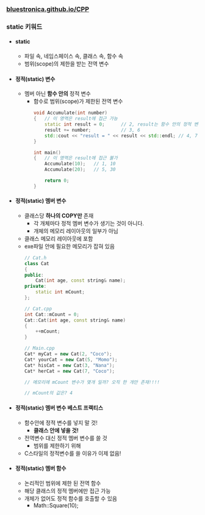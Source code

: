 ### [bluestronica.github.io/CPP](https://bluestronica.github.io/CPP)

### static 키워드
- #### static
    - 파일 속, 네임스페이스 속, 클래스 속, 함수 속
    - 범위(scope)의 제한을 받는 전역 변수

- #### 정적(static) 변수
    - 멤버 아닌 **함수 안의** 정적 변수
        - 함수로 범위(scope)가 제한된 전역 변수
            ```c++
            void Accumulate(int number)
            {   // 이 영역은 result에 접근 가능
                static int result = 0;      // 2, result는 함수 안의 정적 변수
                result += number;           // 3, 6
                std::cout << "result = " << result << std::endl; // 4, 7
            }

            int main()
            {   // 이 영역은 result에 접근 불가
                Accumulate(10);   // 1, 10
                Accumulate(20);   // 5, 30

                return 0;
            }
            ```

- #### 정적(static) 멤버 변수
    - 클래스당 **하나의 COPY만** 존재
        - 각 개체마다 정적 멤버 변수가 생기는 것이 아니다.
        - 개체의 메모리 레이아웃의 일부가 아님
    - 클래스 메모리 레이아웃에 포함
    - exe파일 안에 필요한 메모리가 잡혀 있음
        ```c++
        // Cat.h
        class Cat
        {
        public:
            Cat(int age, const string& name);
        private:
            static int mCount;
        };
        ```
        ```c++
        // Cat.cpp
        int Cat::mCount = 0;
        Cat::Cat(int age, const string& name)
        {
            ++mCount;
        }
        ```
        ```c++
        // Main.cpp
        Cat* myCat = new Cat(2, "Coco");
        Cat* yourCat = new Cat(5, "Momo");
        Cat* hisCat = new Cat(3, "Nana");
        Cat* herCat = new Cat(7, "Coco");

        // 메모리에 mCount 변수가 몇개 일까? 오직 한 개만 존재!!!!

        // mCount의 값은? 4
        ```
- #### 정적(static) 멤버 변수 베스트 프랙티스
    - 함수안에 정적 변수를 넣지 말 것!
        - **클래스 안에 넣을 것!**
    - 전역변수 대신 정적 멤버 변수를 쓸 것
        - 범위를 제한하기 위해
    - C스타일의 정적변수를 쓸 이유가 이제 없음!

- #### 정적(static) 멤버 함수
    - 논리적인 범위에 제한 된 전역 함수
    - 해당 클래스의 정적 멤버에만 접근 가능
    - 개체가 없어도 정적 함수를 호출할 수 있음
        - Math::Square(10);